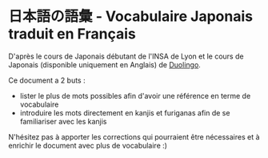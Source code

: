 # 日本語の語彙 - Vocabulaire Japonais traduit en Français

D'après le cours de Japonais débutant de l'INSA de Lyon et le cours de Japonais (disponible uniquement en Anglais) de [Duolingo](https://www.duolingo.com/).

Ce document a 2 buts :
- lister le plus de mots possibles afin d'avoir une référence en terme de vocabulaire
- introduire les mots directement en kanjis et furiganas afin de se familiariser avec les kanjis

N'hésitez pas à apporter les corrections qui pourraient être nécessaires et à enrichir le document avec plus de vocabulaire :)
